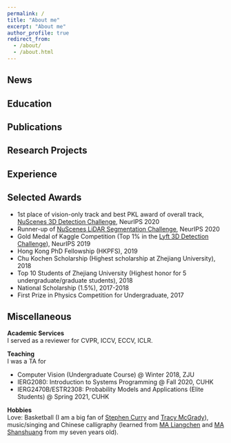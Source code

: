 ```yaml
---
permalink: /
title: "About me"
excerpt: "About me"
author_profile: true
redirect_from: 
  - /about/
  - /about.html
---
```


News
----------

Education
----------

Publications
----------

Research Projects
----------

Experience
----------

Selected Awards
----------
- 1st place of vision-only track and best PKL award of overall track, [NuScenes 3D Detection Challenge](https://www.nuscenes.org/object-detection?externalData=all&mapData=all&modalities=Any), NeurIPS 2020
- Runner-up of [NuScenes LiDAR Segmentation Challenge](https://www.nuscenes.org/lidar-segmentation?externalData=all&mapData=all&modalities=Any), NeurIPS 2020
- Gold Medal of Kaggle Competition (Top 1% in the [Lyft 3D Detection Challenge](https://www.nuscenes.org/lidar-segmentation?externalData=all&mapData=all&modalities=Any)), NeurIPS 2019
- Hong Kong PhD Fellowship (HKPFS), 2019
- Chu Kochen Scholarship (Highest scholarship at Zhejiang University), 2018
- Top 10 Students of Zhejiang University (Highest honor for 5 undergraduate/graduate students), 2018
- National Scholarship (1.5%), 2017-2018
- First Prize in Physics Competition for Undergraduate, 2017

Miscellaneous
----------
**Academic Services** <br/>
I served as a reviewer for CVPR, ICCV, ECCV, ICLR.

**Teaching** <br/>
I was a TA for
- Computer Vision (Undergraduate Course) @ Winter 2018, ZJU
- IERG2080: Introduction to Systems Programming @ Fall 2020, CUHK
- IERG2470B/ESTR2308: Probability Models and Applications (Elite Students) @ Spring 2021, CUHK

**Hobbies** <br/>
Love: Basketball (I am a big fan of [Stephen Curry](https://en.wikipedia.org/wiki/Stephen_Curry) and [Tracy McGrady](https://en.wikipedia.org/wiki/Tracy_McGrady)), music/singing and Chinese calligraphy (learned from [MA Liangchen](https://baike.baidu.com/item/%E9%A9%AC%E8%89%AF%E8%BE%B0/5438872) and [MA Shanshuang](https://baike.baidu.com/item/%E9%A9%AC%E5%96%84%E5%8F%8C/5954206) from my seven years old).
